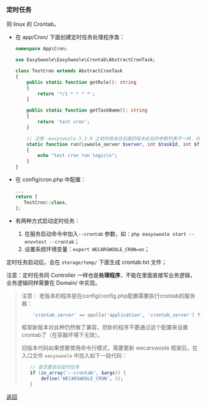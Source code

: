 ### 定时任务

同 linux 的 Crontab。

- 在 app/Cron/ 下面创建定时任务处理程序类：

  ```php
  namespace App\Cron;
  
  use EasySwoole\EasySwoole\Crontab\AbstractCronTask;
  
  class TestCron extends AbstractCronTask
  {
      public static function getRule(): string
      {
          return '*/1 * * * *';
      }
  
      public static function getTaskName(): string
      {
          return 'test cron';
      }
  
      // 注意：easyswoole 3.3.0 之前的版本后后面的版本此处的参数列表不一样，详情见官网。下面是 3.3.0 前的写法
      static function run(\swoole_server $server, int $taskId, int $fromWorkerId, $flags = null)
      {
          echo "test cron run logic\n";
      }
  }
  ```

- 在 config/cron.php 中配置：
     ```php
    ...
    return [
        TestCron::class,
    ];
     ```

- 有两种方式启动定时任务：
    1. 在服务启动命令中加入`--crontab` 参数，如：`php easyswoole start --env=test --crontab`；
    2. 设置系统环境变量：`export WECARSWOOLE_CRON=on`；

定时任务启动后，会在 `storage/temp/` 下面生成 crontab.txt 文件；

注意：定时任务同 Controller 一样也是**处理程序**，不能在里面直接写业务逻辑，业务逻辑同样需要在 Domain/ 中实现。

> 注意：
> 老版本的程序是在config/config.php配置需要执行crontab的服务器：
>    ```php
>        'crontab_server' => apollo('application', 'crontab_server') ?: '',
>    ```
> 框架新版本对此种仍然做了兼容，但新的程序不要通过这个配置来设置crontab了（在容器环境下无效）。
>
> 旧版本代码如果想要使用命令行模式，需要更新 wecarswoole 框架后，在入口文件 `easyswoole` 中加入如下一段代码：
> ```php
>    // 是否要启动定时任务
>    if (in_array('--crontab', $args)) {
>        define('WECARSWOOLE_CRON', 1);
>    }
> ```

[返回](../README.md)
